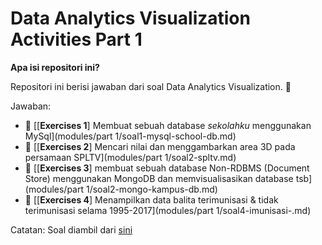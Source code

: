 # Data Analytics Visualization Activities Part 1

**Apa isi repositori ini?**

Repositori ini berisi jawaban dari soal Data Analytics Visualization. 🚀

Jawaban:
- 💪 [[**Exercises 1**] Membuat sebuah database *sekolahku* menggunakan MySql](modules/part 1/soal1-mysql-school-db.md)
- 💪 [[**Exercises 2**] Mencari nilai dan menggambarkan area 3D pada persamaan SPLTV](modules/part 1/soal2-spltv.md)
- 💪 [[**Exercises 3**] membuat sebuah database Non-RDBMS (Document Store) menggunakan MongoDB dan memvisualisasikan database tsb](modules/part 1/soal2-mongo-kampus-db.md)
- 💪 [[**Exercises 4**] Menampilkan data balita terimunisasi & tidak terimunisasi selama 1995-2017](modules/part 1/soal4-imunisasi-.md)

Catatan: Soal diambil dari [sini](https://github.com/LintangWisesa/Ujian_AnalyticsVisualization_JCDS03.git)

